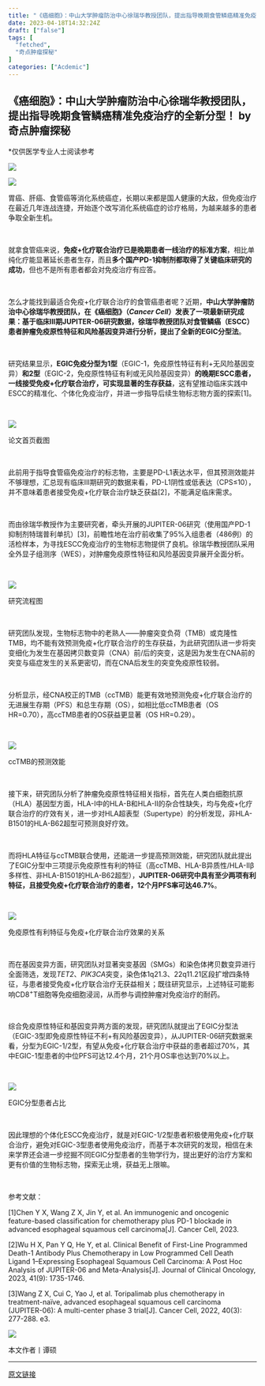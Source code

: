 ```yaml
---
title: "《癌细胞》：中山大学肿瘤防治中心徐瑞华教授团队，提出指导晚期食管鳞癌精准免疫治疗的全新分型！"
date: 2023-04-18T14:32:24Z
draft: ["false"]
tags: [
  "fetched",
  "奇点肿瘤探秘"
]
categories: ["Acdemic"]
---
```

《癌细胞》：中山大学肿瘤防治中心徐瑞华教授团队，提出指导晚期食管鳞癌精准免疫治疗的全新分型！ by 奇点肿瘤探秘
------
<div><section><section powered-by="xiumi.us"><p><span>*仅供医学专业人士阅读参考</span></p><p><img data-galleryid="" data-ratio="0.13086913086913088" data-s="300,640" data-src="https://mmbiz.qpic.cn/sz_mmbiz_png/KOKAbfNqiaJLuPGzb5p6meFcibT8xA5b4mJT0Qtfrx94wfY8TwbqQKamZAsVXHYaC21ibd5U2icYRViaKPGibyZicX1ibw/640?wx_fmt=png&amp;wxfrom=5&amp;wx_lazy=1&amp;wx_co=1&amp;retryload=1" data-type="png" data-w="1001" src="https://mmbiz.qpic.cn/sz_mmbiz_png/KOKAbfNqiaJLuPGzb5p6meFcibT8xA5b4mJT0Qtfrx94wfY8TwbqQKamZAsVXHYaC21ibd5U2icYRViaKPGibyZicX1ibw/640?wx_fmt=png&amp;wxfrom=5&amp;wx_lazy=1&amp;wx_co=1&amp;retryload=1"></p><p><img data-galleryid="" data-ratio="0.3074074074074074" data-s="300,640" data-src="https://mmbiz.qpic.cn/sz_mmbiz_png/KOKAbfNqiaJKx3bQ4NzxxQ7Eru5LYJMqmUey8Ro1z34iaTCAza4iaHAaia5UJqKKTMpEWwkchfwPXAnvhlbcfibZricQ/640?wx_fmt=png&amp;wxfrom=5&amp;wx_lazy=1&amp;wx_co=1&amp;retryload=1" data-type="png" data-w="1080" src="https://mmbiz.qpic.cn/sz_mmbiz_png/KOKAbfNqiaJKx3bQ4NzxxQ7Eru5LYJMqmUey8Ro1z34iaTCAza4iaHAaia5UJqKKTMpEWwkchfwPXAnvhlbcfibZricQ/640?wx_fmt=png&amp;wxfrom=5&amp;wx_lazy=1&amp;wx_co=1&amp;retryload=1"></p><p>胃癌、肝癌、食管癌等消化系统癌症，长期以来都是国人健康的大敌，但免疫治疗在最近几年连战连捷，开始逐个改写消化系统癌症的诊疗格局，为越来越多的患者争取全新生机。</p><p><br></p><p>就拿食管癌来说，<strong>免疫+化疗联合治疗已是晚期患者一线治疗的标准方案</strong>，相比单纯化疗能显著延长患者生存，而且<strong>多个国产PD-1抑制剂都取得了关键临床研究的成</strong><strong>功</strong>，但也不是所有患者都会对免疫治疗有应答。</p><p><br></p><p>怎么才能找到最适合免疫+化疗联合治疗的食管癌患者呢？近期，<span><strong>中山大学肿瘤防治中心徐瑞华教授团队，在《癌细胞》（<em>Cancer Cell</em>）发表了一项最新研究成果：基于临床III期JUPITER-06研究数据，徐瑞华教授团队对食管鳞癌（ESCC）患者肿瘤免疫原性特征和风险基因变异进行分析，提出了全新的EGIC分型法</strong></span>。</p><p><br></p><p>研究结果显示，<span><strong>EGIC免疫分型为1型</strong></span><span>（EGIC-1，免疫原性特征有利+无风险基因变异）</span><span><strong>和2型</strong></span><span>（EGIC-2，免疫原性特征有利或无风险基因变异）</span><span><strong>的晚期ESCC患者，一线接受免疫+化疗联合治疗，可实现显著的生存获益</strong></span>，这有望推动临床实践中ESCC的精准化、个体化免疫治疗，并进一步指导后续生物标志物方面的探索[1]。</p><p><br></p><p><img data-ratio="0.8685185185185185" data-s="300,640" data-src="https://mmbiz.qpic.cn/sz_mmbiz_png/KOKAbfNqiaJJia42VPzmibic2FsAia6QvluzYibBjaJOWFnssFS37VTafmg8rcfbkgrMia1IHYN7kwEbKY1rfLKfE6ghA/640?wx_fmt=png" data-type="png" data-w="1080" src="https://mmbiz.qpic.cn/sz_mmbiz_png/KOKAbfNqiaJJia42VPzmibic2FsAia6QvluzYibBjaJOWFnssFS37VTafmg8rcfbkgrMia1IHYN7kwEbKY1rfLKfE6ghA/640?wx_fmt=png"></p><p><span>论文首页截图</span></p><p><br></p><p>此前用于指导食管癌免疫治疗的标志物，主要是PD-L1表达水平，但其预测效能并不够理想，汇总现有临床III期研究的数据来看，PD-L1阴性或低表达<span>（CPS≤10）</span>，并不意味着患者接受免疫+化疗联合治疗缺乏获益[2]，不能满足临床需求。</p><p><br></p><p>而由徐瑞华教授作为主要研究者，牵头开展的JUPITER-06研究<span>（使用国产PD-1抑制剂特瑞普利单抗）</span>[3]，前瞻性地在治疗前收集了95%入组患者（486例）的活检样本，为寻找ESCC免疫治疗的生物标志物提供了良机。徐瑞华教授团队采用全外显子组测序（WES），对肿瘤免疫原性特征和风险基因变异展开全面分析。</p><p><br></p><p><img data-croporisrc="https://mmbiz.qpic.cn/sz_mmbiz_jpg/KOKAbfNqiaJJia42VPzmibic2FsAia6QvluzYvYgxAbh8pJYCqKXEL4VCqNPVo4hFbJYoat3R8F0MEvCQ7ysLVseGng/0?wx_fmt=jpeg" data-cropx1="0" data-cropx2="1280" data-cropy1="0" data-cropy2="687.5836431226766" data-ratio="0.5370370370370371" data-s="300,640" data-src="https://mmbiz.qpic.cn/sz_mmbiz_jpg/KOKAbfNqiaJJia42VPzmibic2FsAia6QvluzYMsEibTFV29ofDPCGsdIRezibMcEk2QSmN8Z5ctMJCX5VEveHhmCvHCfw/640?wx_fmt=jpeg" data-type="jpeg" data-w="1080" src="https://mmbiz.qpic.cn/sz_mmbiz_jpg/KOKAbfNqiaJJia42VPzmibic2FsAia6QvluzYMsEibTFV29ofDPCGsdIRezibMcEk2QSmN8Z5ctMJCX5VEveHhmCvHCfw/640?wx_fmt=jpeg"></p><p><span>研究流程图</span></p><p><br></p><p>研究团队发现，生物标志物中的老熟人——肿瘤突变负荷（TMB）或克隆性TMB，均不能有效预测免疫+化疗联合治疗的生存获益，为此研究团队进一步将突变细化为发生在基因拷贝数变异（CNA）前/后的突变，这是因为发生在CNA前的突变与癌症发生的关系更密切，而在CNA后发生的突变免疫原性较弱。</p><p><br></p><p>分析显示，经CNA校正的TMB（ccTMB）能更有效地预测免疫+化疗联合治疗的无进展生存期（PFS）和总生存期（OS），如相比低ccTMB患者（OS HR=0.70），高ccTMB患者的OS获益更显著（OS HR=0.29）。</p><p><br></p><p><img data-ratio="0.687037037037037" data-s="300,640" data-src="https://mmbiz.qpic.cn/sz_mmbiz_png/KOKAbfNqiaJJia42VPzmibic2FsAia6QvluzYOAyrYPk9kphYYpHPlUgXcC4pDUukibECU77FdVuxJsgGUumRZ2WOB7g/640?wx_fmt=png" data-type="png" data-w="1080" src="https://mmbiz.qpic.cn/sz_mmbiz_png/KOKAbfNqiaJJia42VPzmibic2FsAia6QvluzYOAyrYPk9kphYYpHPlUgXcC4pDUukibECU77FdVuxJsgGUumRZ2WOB7g/640?wx_fmt=png"></p><p><span>ccTMB的预测效能</span></p><p><br></p><p>接下来，研究团队分析了肿瘤免疫原性特征相关指标，首先在人类白细胞抗原（HLA）基因型方面，HLA-I中的HLA-B和HLA-Ⅱ的杂合性缺失，均与免疫+化疗联合治疗的疗效有关，进一步对HLA超表型（Supertype）的分析发现，非HLA-B1501的HLA-B62超型可预测良好疗效。</p><p><br></p><p>而将HLA特征与ccTMB联合使用，还能进一步提高预测效能，研究团队就此提出了EGIC分型中三项提示免疫原性有利的特征<span>（高ccTMB、HLA-B异质性/HLA-IIβ多样性、非HLA-B1501的HLA-B62超型）</span>，<span><strong>JUPITER-06研究中具有至少两项有利特征，且接受免疫+化疗联合治疗的患者，12个月PFS率可达46.7%</strong></span>。</p><p><br></p><p><img data-ratio="0.8537037037037037" data-s="300,640" data-src="https://mmbiz.qpic.cn/sz_mmbiz_png/KOKAbfNqiaJJia42VPzmibic2FsAia6QvluzY5LHG4BLPzSrrZq4iaIK0LnJiaveJj8uqf28KyvC4yoK7wP38UAaXDoFQ/640?wx_fmt=png" data-type="png" data-w="1080" src="https://mmbiz.qpic.cn/sz_mmbiz_png/KOKAbfNqiaJJia42VPzmibic2FsAia6QvluzY5LHG4BLPzSrrZq4iaIK0LnJiaveJj8uqf28KyvC4yoK7wP38UAaXDoFQ/640?wx_fmt=png"></p><p><span>免疫原性有利特征与免疫+化疗联合治疗效果的关系</span></p><p><br></p><p>而在基因变异方面，研究团队对显著突变基因（SMGs）和染色体拷贝数变异进行全面筛选，发现<em>TET2</em>、<em>PIK3CA</em>突变，染色体1q21.3、22q11.21区段扩增四条特征，与患者接受免疫+化疗联合治疗无获益相关；既往研究显示，上述特征可能影响CD8<sup>+</sup>T细胞等免疫细胞浸润，从而参与调控肿瘤对免疫治疗的耐药。</p><p><br></p><p>综合免疫原性特征和基因变异两方面的发现，研究团队就提出了EGIC分型法<span>（EGIC-3型即免疫原性特征不利+有风险基因变异）</span>，从JUPITER-06研究数据来看，分型为EGIC-1/2型，有望从免疫+化疗联合治疗中获益的患者超过70%，其中EGIC-1型患者的中位PFS可达12.4个月，21个月OS率也达到70%以上。</p><p><br></p><p><img data-ratio="1.1712962962962963" data-s="300,640" data-src="https://mmbiz.qpic.cn/sz_mmbiz_jpg/KOKAbfNqiaJJia42VPzmibic2FsAia6QvluzYo9rialUb7zSJEYdXsXkwyGGdZFHIvsls7GrRib9n1g5sU0oBLMIpZ7rQ/640?wx_fmt=jpeg" data-type="jpeg" data-w="1080" src="https://mmbiz.qpic.cn/sz_mmbiz_jpg/KOKAbfNqiaJJia42VPzmibic2FsAia6QvluzYo9rialUb7zSJEYdXsXkwyGGdZFHIvsls7GrRib9n1g5sU0oBLMIpZ7rQ/640?wx_fmt=jpeg"></p><p><span>EGIC分型患者占比</span></p><p><br></p><p>因此理想的个体化ESCC免疫治疗，就是对EGIC-1/2型患者积极使用免疫+化疗联合治疗，避免对EGIC-3型患者使用免疫治疗，而基于本次研究的发现，相信在未来学界还会进一步挖掘不同EGIC分型患者的生物学行为，提出更好的治疗方案和更有价值的生物标志物，探索无止境，获益无上限嘛。</p><p><br></p><section><mp-common-miniprogram data-miniprogram-nickname="奇点美物" data-miniprogram-avatar="http://mmbiz.qpic.cn/mmbiz_png/EUwFqia7zGm8yWKRzcR3BtTEAsibQvwnZut3YuwZJryBmNubicHbak43Cdp8VwANYEq3Kx9ciaoubJEEdnKK5mSTyw/640?wx_fmt=png&amp;wxfrom=200" data-miniprogram-title="中国学者也在为攻克众病之王不懈努力！" data-miniprogram-imageurl="http://mmbiz.qpic.cn/sz_mmbiz_jpg/KOKAbfNqiaJJia42VPzmibic2FsAia6QvluzYXClYs6mL9ObK0ibzCqvwp17icHVA9GFAkNhEiaWlwcj385HKk8bL80WnQ/0?wx_fmt=jpeg" data-miniprogram-type="card" data-miniprogram-servicetype="0" data-pluginname="insertminiprogram" data-miniprogram-appid="wxbb230ea70eb6a26b" data-weui-theme="light" data-miniprogram-path="lib/item/dist/pages/index/index?feeSource=&amp;itemId=1957860896311900614186&amp;vrk=&amp;wfr="></mp-common-miniprogram></section><p><span>参考文献：</span></p><p><span>[1]Chen Y X, Wang Z X, Jin Y, et al. An immunogenic and oncogenic feature-based classification for chemotherapy plus PD-1 blockade in advanced esophageal squamous cell carcinoma[J]. Cancer Cell, 2023.</span></p><p><span>[2]Wu H X, Pan Y Q, He Y, et al. Clinical Benefit of First-Line Programmed Death-1 Antibody Plus Chemotherapy in Low Programmed Cell Death Ligand 1–Expressing Esophageal Squamous Cell Carcinoma: A Post Hoc Analysis of JUPITER-06 and Meta-Analysis[J]. Journal of Clinical Oncology, 2023, 41(9): 1735-1746.</span></p><p><span>[3]Wang Z X, Cui C, Yao J, et al. Toripalimab plus chemotherapy in treatment-naïve, advanced esophageal squamous cell carcinoma (JUPITER-06): A multi-center phase 3 trial[J]. Cancer Cell, 2022, 40(3): 277-288. e3.</span></p><p><img data-galleryid="" data-ratio="0.5004995004995005" data-s="300,640" data-src="https://mmbiz.qpic.cn/sz_mmbiz_png/KOKAbfNqiaJLuPGzb5p6meFcibT8xA5b4m8l5fhsiax8LjYgia6icxBJicVxmVEubYNasfVwXv5yu9zB5GNiaImqVicS6A/640?wx_fmt=png&amp;wxfrom=5&amp;wx_lazy=1&amp;wx_co=1" data-type="png" data-w="1001" src="https://mmbiz.qpic.cn/sz_mmbiz_png/KOKAbfNqiaJLuPGzb5p6meFcibT8xA5b4m8l5fhsiax8LjYgia6icxBJicVxmVEubYNasfVwXv5yu9zB5GNiaImqVicS6A/640?wx_fmt=png&amp;wxfrom=5&amp;wx_lazy=1&amp;wx_co=1"></p><p><span>本文作者丨谭硕</span></p></section></section><p><mp-style-type data-value="10000"></mp-style-type></p></div>  
<hr>
<a href="https://mp.weixin.qq.com/s/uUawM-2E7bgGmK3yPvQ2Sg",target="_blank" rel="noopener noreferrer">原文链接</a>
